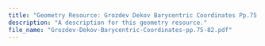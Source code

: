 ```yaml
---
title: "Geometry Resource: Grozdev Dekov Barycentric Coordinates Pp.75 82"
description: "A description for this geometry resource."
file_name: "Grozdev-Dekov-Barycentric-Coordinates-pp.75-82.pdf"
---
```

